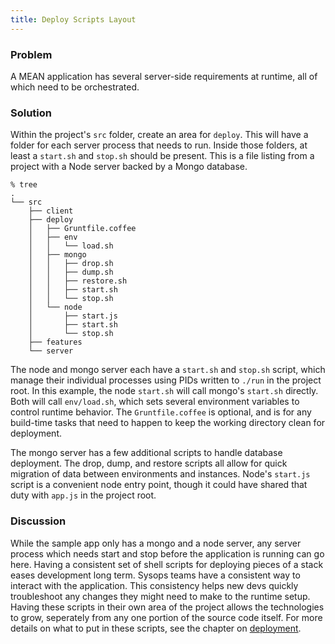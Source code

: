 ```yaml
---
title: Deploy Scripts Layout
---
```


### Problem

A MEAN application has several server-side requirements at runtime, all of which need to be orchestrated.

### Solution

Within the project's `src` folder, create an area for `deploy`. This will have a folder for each server process that needs to run. Inside those folders, at least a `start.sh` and `stop.sh` should be present. This is a file listing from a project with a Node server backed by a Mongo database.

```tree
% tree
.
└── src
    ├── client
    ├── deploy
    │   ├── Gruntfile.coffee
    │   ├── env
    │   │   └── load.sh
    │   ├── mongo
    │   │   ├── drop.sh
    │   │   ├── dump.sh
    │   │   ├── restore.sh
    │   │   ├── start.sh
    │   │   └── stop.sh
    │   └── node
    │       ├── start.js
    │       ├── start.sh
    │       └── stop.sh
    ├── features
    └── server
```

The node and mongo server each have a `start.sh` and `stop.sh` script, which manage their individual processes using PIDs written to `./run` in the project root. In this example, the node `start.sh` will call mongo's `start.sh` directly. Both will call `env/load.sh`, which sets several environment variables to control runtime behavior. The `Gruntfile.coffee` is optional, and is for any build-time tasks that need to happen to keep the working directory clean for deployment.

The mongo server has a few additional scripts to handle database deployment. The drop, dump, and restore scripts all allow for quick migration of data between environments and instances. Node's `start.js` script is a convenient node entry point, though it could have shared that duty with `app.js` in the project root.

### Discussion

While the sample app only has a mongo and a node server, any server process which needs start and stop before the application is running can go here. Having a consistent set of shell scripts for deploying pieces of a stack eases development long term. Sysops teams have a consistent way to interact with the application. This consistency helps new devs quickly troubleshoot any changes they might need to make to the runtime setup. Having these scripts in their own area of the project allows the technologies to grow, seperately from any one portion of the source code itself. For more details on what to put in these scripts, see the chapter on [deployment][deployment].

[deployment]: /03_deployment
